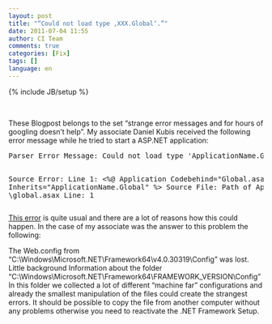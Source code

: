 ```yaml
---
layout: post
title: "“Could not load type ‚XXX.Global‘.”"
date: 2011-07-04 11:55
author: CI Team
comments: true
categories: [Fix]
tags: []
language: en
---
```

{% include JB/setup %}
<p>&#160;</p>  <p><b></b></p>  <p>These Blogpost belongs to the set “strange error messages and for hours of googling doesn’t help”. My associate Daniel Kubis received the following error message while he tried to start a ASP.NET application:</p>  <div style="padding-bottom: 0px; margin: 0px; padding-left: 0px; padding-right: 0px; display: inline; float: none; padding-top: 0px" id="scid:812469c5-0cb0-4c63-8c15-c81123a09de7:4aa5f320-a843-410d-853a-9cb5509d2b41" class="wlWriterEditableSmartContent"><pre name="code" class="c#">Parser Error Message: Could not load type 'ApplicationName.Global'.

Source Error: Line 1: &lt;%@ Application Codebehind="Global.asax.cs" Inherits="ApplicationName.Global" %&gt; Source File: Path of Application \global.asax Line: 1</pre></div>

<p><a href="http://stackoverflow.com/questions/54001/could-not-load-type-xxx-global">This error</a> is quite usual and there are a lot of reasons how this could happen. In the case of my associate was the answer to this problem the following:</p>

<p>The Web.config from “C:\Windows\Microsoft.NET\Framework64\v4.0.30319\Config” was lost. Little background Information about the folder “C:\Windows\Microsoft.NET\Framework64\FRAMEWORK_VERSION\Config” In this folder we collected a lot of different “machine far” configurations and already the smallest manipulation of the files could create the strangest errors. It should be possible to copy the file from another computer without any problems otherwise you need to reactivate the .NET Framework Setup. </p>
